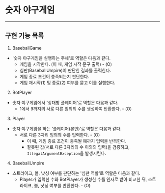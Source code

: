 # 숫자 야구게임 

---

## 구현 기능 목록

1. BaseballGame

- '숫자 야구게임을 실행하는 주체'로 역할은 다음과 같다.
  - 게임을 시작한다. (이 때, 게임 시작 문구 출력) - (O)
  - 심판(BaseballUmpire)이 판단한 결과를 출력한다.
  - 게임 종료 조건이 충족되는지 판단한다.
  - 게임 재시작(1) 및 종료(2) 여부를 묻고 이를 실행한다.

2. BotPlayer

- 숫자 야구게임에서 '상대방 플레이어'로 역할은 다음과 같다.
  - 1에서 9까지의 서로 다른 임의의 수를 생성하여 반환한다. - (O)

3. Player

- 숫자 야구게임을 하는 '플레이어(본인)'로 역할은 다음과 같다.
  - 서로 다른 3자리 임의의 수를 입력한다. - (O)
    - 이 때, 게임 종료 조건이 충족될 떄까지 입력을 반복한다.
    - 잘못된 값(서로 다른 3자리의 수 이외의 입력)을 검증하고, `IllegalArgumentException`을 발생시킨다.

4. BaseballUmpire
  - 스트라이크, 볼, 낫싱 여부를 판단하는 '심판 역할'로 역할은 다음과 같다.
    - Player가 입력한 수와 BotPlayer가 생성한 수를 인자로 받아 비교한 뒤, 스트라이크, 볼, 낫싱 여부를 반환한다. - (O)

